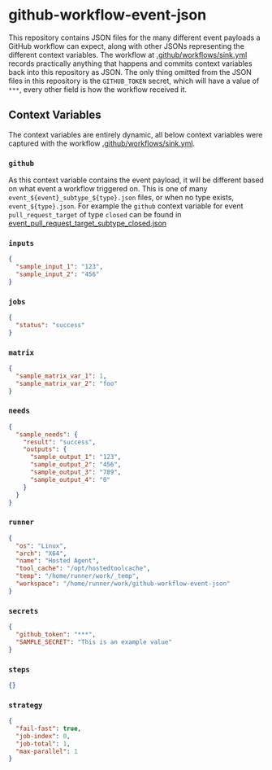 # github-workflow-event-json

This repository contains JSON files for the many different event payloads a GitHub workflow can expect, along with other JSONs representing the different context variables. The workflow at [.github/workflows/sink.yml](.github/workflows/sink.yml) records practically anything that happens and commits context variables back into this repository as JSON. The only thing omitted from the JSON files in this repository is the `GITHUB_TOKEN` secret, which will have a value of `***`, every other field is how the workflow received it.

## Context Variables

The context variables are entirely dynamic, all below context variables were captured with the workflow [.github/workflows/sink.yml](.github/workflows/sink.yml).

### `github`

As this context variable contains the event payload, it will be different based on what event a workflow triggered on. This is one of many `event_${event}_subtype_${type}.json` files, or when no type exists, `event_${type}.json`. For example the `github` context variable for event `pull_request_target` of type `closed` can be found in [event_pull_request_target_subtype_closed.json](./event_pull_request_target_subtype_closed.json)

### `inputs`

```json
{
  "sample_input_1": "123",
  "sample_input_2": "456"
}

```

### `jobs`

```json
{
  "status": "success"
}

```

### `matrix`

```json
{
  "sample_matrix_var_1": 1,
  "sample_matrix_var_2": "foo"
}

```


### `needs`

```json
{
  "sample_needs": {
    "result": "success",
    "outputs": {
      "sample_output_1": "123",
      "sample_output_2": "456",
      "sample_output_3": "789",
      "sample_output_4": "0"
    }
  }
}

```

### `runner`

```json
{
  "os": "Linux",
  "arch": "X64",
  "name": "Hosted Agent",
  "tool_cache": "/opt/hostedtoolcache",
  "temp": "/home/runner/work/_temp",
  "workspace": "/home/runner/work/github-workflow-event-json"
}

```

### `secrets`

```json
{
  "github_token": "***",
  "SAMPLE_SECRET": "This is an example value"
}

```

### `steps`

```json
{}

```

### `strategy`

```json
{
  "fail-fast": true,
  "job-index": 0,
  "job-total": 1,
  "max-parallel": 1
}

```

